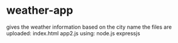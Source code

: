 # weather-app
gives the weather information based on the city name
the files are uploaded:
  index.html
  app2.js
using: node.js expressjs
